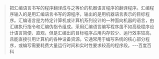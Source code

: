 

> 把汇编语言书写的程序翻译成与之等价的机器语言程序的翻译程序。汇编程序输入的是用汇编语言书写的源程序，输出的是用机器语言表示的目标程序。汇编语言是为特定计算机或计算机系列设计的一种面向机器的语言，由汇编执行指令和汇编伪指令组成。采用汇编语言编写程序虽不如高级程序设计语言简便、直观，但是汇编出的目标程序占用内存较少、运行效率较高，且能直接引用计算机的各种设备资源。它通常用于编写系统的核心部分程序，或编写需要耗费大量运行时间和实时性要求较高的程序段。---百度百科
